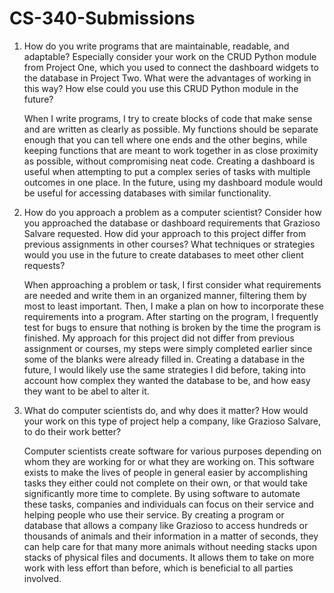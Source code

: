 # CS-340-Submissions

1. How do you write programs that are maintainable, readable, and adaptable? Especially consider your work on the CRUD Python module from Project One, which you used to connect the dashboard widgets to the database in Project Two. What were the advantages of working in this way? How else could you use this CRUD Python module in the future?

   When I write programs, I try to create blocks of code that make sense and are written as clearly as possible. My functions should be separate enough that you can tell where one ends and the other begins, while keeping functions that are meant to work together in as close proximity as possible, without compromising neat code. Creating a dashboard is useful when attempting to put a complex series of tasks with multiple outcomes in one place. In the future, using my dashboard module would be useful for accessing databases with similar functionality.

3. How do you approach a problem as a computer scientist? Consider how you approached the database or dashboard requirements that Grazioso Salvare requested. How did your approach to this project differ from previous assignments in other courses? What techniques or strategies would you use in the future to create databases to meet other client requests?

   When approaching a problem or task, I first consider what requirements are needed and write them in an organized manner, filtering them by most to least important. Then, I make a plan on how to incorporate these requirements into a program. After starting on the program, I frequently test for bugs to ensure that nothing is broken by the time the program is finished. My approach for this project did not differ from previous assignment or courses, my steps were simply completed earlier since some of the blanks were already filled in. Creating a database in the future, I would likely use the same strategies I did before, taking into account how complex they wanted the database to be, and how easy they want to be abel to alter it.

5. What do computer scientists do, and why does it matter? How would your work on this type of project help a company, like Grazioso Salvare, to do their work better?

   Computer scientists create software for various purposes depending on whom they are working for or what they are working on. This software exists to make the lives of people in general easier by accomplishing tasks they either could not complete on their own, or that would take significantly more time to complete. By using software to automate these tasks, companies and individuals can focus on their service and helping people who use their service. By creating a program or database that allows a company like Grazioso to access hundreds or thousands of animals and their information in a matter of seconds, they can help care for that many more animals without needing stacks upon stacks of physical files and documents. It allows them to take on more work with less effort than before, which is beneficial to all parties involved.
